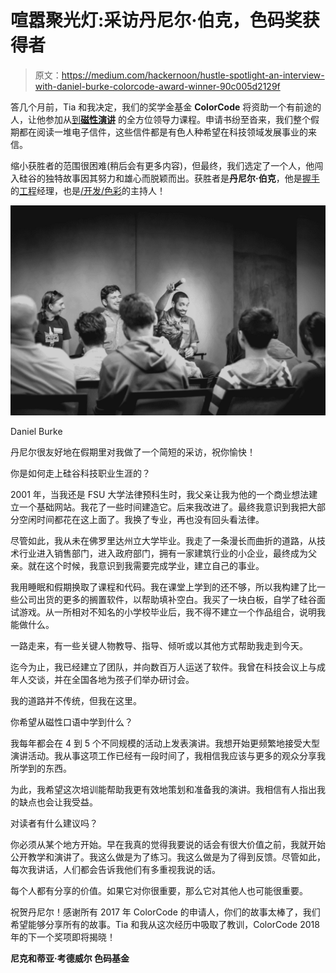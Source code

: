 # 喧嚣聚光灯:采访丹尼尔·伯克，色码奖获得者

> 原文：<https://medium.com/hackernoon/hustle-spotlight-an-interview-with-daniel-burke-colorcode-award-winner-90c005d2129f>

答几个月前，Tia 和我决定，我们的奖学金基金 **ColorCode** 将资助一个有前途的人，让他参加从[到**磁性演讲**](https://magneticspeaking.com/) 的全方位领导力课程。申请书纷至沓来，我们整个假期都在阅读一堆电子信件，这些信件都是有色人种希望在科技领域发展事业的来信。

缩小获胜者的范围很困难(稍后会有更多内容)，但最终，我们选定了一个人，他闯入硅谷的独特故事因其努力和雄心而脱颖而出。获胜者是**丹尼尔·伯克**，他是[握手](https://www.joinhandshake.com/)的[工程](https://hackernoon.com/tagged/engineering)经理，也是[/开发/色彩](https://www.devcolor.org/)的主持人！

![](img/6710ed43f3526895a660be65513f7d95.png)

Daniel Burke

丹尼尔很友好地在假期里对我做了一个简短的采访，祝你愉快！

你是如何走上硅谷科技职业生涯的？

2001 年，当我还是 FSU 大学法律预科生时，我父亲让我为他的一个商业想法建立一个基础网站。我花了一些时间建造它。后来我改进了。最终我意识到我把大部分空闲时间都花在这上面了。我换了专业，再也没有回头看法律。

尽管如此，我从未在佛罗里达州立大学毕业。我走了一条漫长而曲折的道路，从技术行业进入销售部门，进入政府部门，拥有一家建筑行业的小企业，最终成为父亲。就在这个时候，我意识到我需要完成学业，建立自己的事业。

我用睡眠和假期换取了课程和代码。我在课堂上学到的还不够，所以我构建了比一些公司出货的更多的搁置软件，以帮助填补空白。我买了一块白板，自学了硅谷面试游戏。从一所相对不知名的小学校毕业后，我不得不建立一个作品组合，说明我能做什么。

一路走来，有一些关键人物教导、指导、倾听或以其他方式帮助我走到今天。

迄今为止，我已经建立了团队，并向数百万人运送了软件。我曾在科技会议上与成年人交谈，并在全国各地为孩子们举办研讨会。

我的道路并不传统，但我在这里。

你希望从磁性口语中学到什么？

我每年都会在 4 到 5 个不同规模的活动上发表演讲。我想开始更频繁地接受大型演讲活动。我从事这项工作已经有一段时间了，我相信我应该与更多的观众分享我所学到的东西。

为此，我希望这次培训能帮助我更有效地策划和准备我的演讲。我相信有人指出我的缺点也会让我受益。

对读者有什么建议吗？

你必须从某个地方开始。早在我真的觉得我要说的话会有很大价值之前，我就开始公开教学和演讲了。我这么做是为了练习。我这么做是为了得到反馈。尽管如此，每次我讲话，人们都会告诉我他们有多重视我说的话。

每个人都有分享的价值。如果它对你很重要，那么它对其他人也可能很重要。

祝贺丹尼尔！感谢所有 2017 年 ColorCode 的申请人，你们的故事太棒了，我们希望能够分享所有的故事。Tia 和我从这次经历中吸取了教训，ColorCode 2018 年的下一个奖项即将揭晓！

**尼克和蒂亚·考德威尔
色码基金**